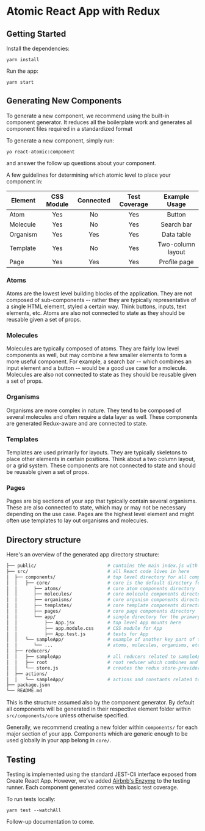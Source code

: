 # Atomic React App with Redux


## Getting Started

Install the dependencies:

```
yarn install
```

Run the app:
```
yarn start
```

## Generating New Components
To generate a new component, we recommend using the built-in component generator. It reduces all the boilerplate work and generates all component files required in a standardized format

To generate a new component, simply run:
```
yo react-atomic:component
```
and answer the follow up questions about your component.

A few guidelines for determining which atomic level to place your component in:

| Element     | CSS Module  | Connected    |Test Coverage |Example Usage |
| ------------|:------------:|:------------:|:------------:|:------------:|
| Atom        |    Yes       | No           | Yes          | Button       |
| Molecule    |    Yes       | No           | Yes          | Search bar   |
| Organism    |    Yes       | Yes          | Yes          | Data table   |
| Template    |    Yes       | No           | Yes          |Two-column layout|
| Page        |    Yes       | Yes          | Yes          | Profile page |

### Atoms
Atoms are the lowest level building blocks of the application. They are not composed of sub-components -- rather they are typically representative of a single HTML element, styled a certain way. Think buttons, inputs, text elements, etc. Atoms are also not connected to state as they should be reusable given a set of props.

### Molecules
Molecules are typically composed of atoms. They are fairly low level components as well, but may combine a few smaller elements to form a more useful component. For example, a search bar -- which combines an input element and a button -- would be a good use case for a molecule. Molecules are also not connected to state as they should be reusable given a set of props.

### Organisms
Organisms are more complex in nature. They tend to be composed of several molecules and often require a data layer as well. These components are generated Redux-aware and are connected to state.

### Templates
Templates are used primarily for layouts. They are typically skeletons to place other elements in certain positions. Think about a two column layout, or a grid system. These components are not connected to state and should be reusable given a set of props.

### Pages
Pages are big sections of your app that typically contain several organisms. These are also connected to state, which may or may not be necessary depending on the use case. Pages are the highest level element and might often use templates to lay out organisms and molecules.


## Directory structure
Here's an overview of the generated app directory structure:

```bash
├── public/                          # contains the main index.js with root for app to mount on
├── src/                             # all React code lives in here
│  ├── components/                   # top level directory for all components
│  │   ├── core/                     # core is the default directory for components, typically for components with global app usage
│  │      ├── atoms/                 # core atom components directory
│  │      ├── molecules/             # core molecule components directory
│  │      ├── organisms/             # core organism components directory
│  │      ├── templates/             # core template components directory
│  │      ├── pages/                 # core page components directory
│  │      └── app/                   # single directory for the primary App component
│  │          ├── App.jsx            # top level App mounts here
│  │          ├── app.module.css     # CSS module for App
│  │          ├── App.test.js        # tests for App
│  │   └── sampleApp/                # example of another key part of the app, which will contain all components pertaining to that app
│  │      └── ...                    # atoms, molecules, organisms, etc for sampleApp go here
│  ├── reducers/
│  │   ├── sampleApp                 # all reducers related to sampleApp go here
│  │   ├── root                      # root reducer which combines and exports all reducers
│  │   └── store.js                  # creates the redux store-provider, binds thunk, and injects combined reducers from reducers/index.js
│  ├── actions/
│  │   └── sampleApp/                # actions and constants related to sampleApp in here
├── package.json
└── README.md
```

This is the structure assumed also by the component generator. By default all components will be generated in their respective element folder within `src/components/core` unless otherwise specified.

Generally, we recommend creating a new folder within `components/` for each major section of your app. Components which are generic enough to be used globally in your app belong in `core/`.

## Testing
Testing is implemented using the standard JEST-Cli interface exposed from Create React App. However, we've added [Airbnb's Enzyme](https://github.com/airbnb/enzyme) to the testing runner. Each component generated comes with basic test coverage.

To run tests locally:
```
yarn test --watchAll
```

Follow-up documentation to come.
